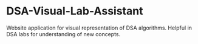 # DSA-Visual-Lab-Assistant
Website application for visual representation of DSA algorithms. Helpful in DSA labs for understanding of new concepts.
